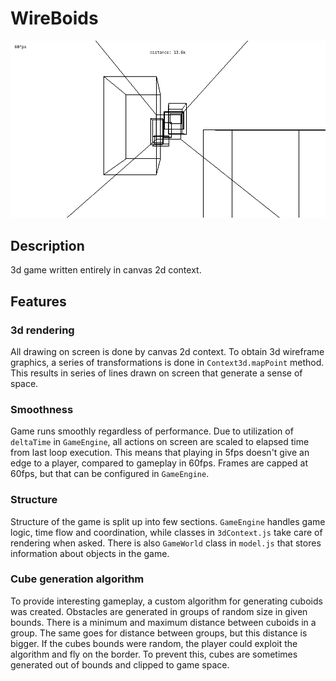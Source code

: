 # WireBoids
![wireboids](./wireboids.png)

## Description
3d game written entirely in canvas 2d context.

## Features

### 3d rendering
All drawing on screen is done by canvas 2d context. To obtain 3d wireframe graphics,
a series of transformations is done in `Context3d.mapPoint` method. This results in series of lines
drawn on screen that generate a sense of space.

### Smoothness
Game runs smoothly regardless of performance. Due to utilization of `deltaTime` in `GameEngine`,
all actions on screen are scaled to elapsed time from last loop execution. This means that playing
in 5fps doesn't give an edge to a player, compared to gameplay in 60fps. Frames are capped at 60fps,
but that can be configured in `GameEngine`.

### Structure
Structure of the game is split up into few sections. `GameEngine` handles game logic, time flow
and coordination, while classes in `3dContext.js` take care of rendering when asked. There is also
`GameWorld` class in `model.js` that stores information about objects in the game.

### Cube generation algorithm
To provide interesting gameplay, a custom algorithm for generating cuboids was created.
Obstacles are generated in groups of random size in given bounds. There is a minimum and maximum
distance between cuboids in a group. The same goes for distance between groups, but this distance
is bigger. If the cubes bounds were random, the player could exploit the algorithm and fly
on the border. To prevent this, cubes are sometimes generated out of bounds and clipped to
game space. 
